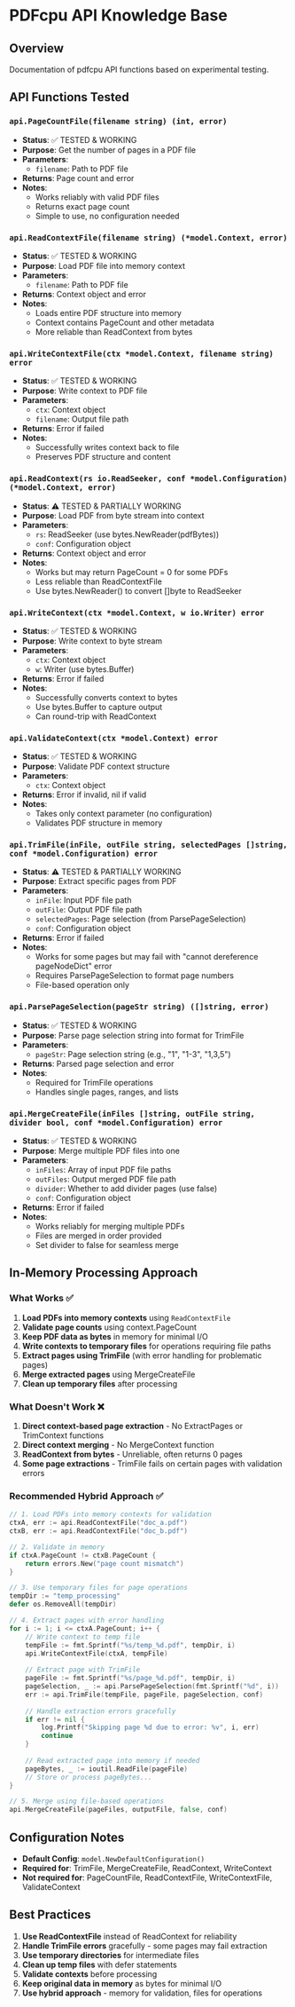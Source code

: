 # PDFcpu API Knowledge Base

## Overview
Documentation of pdfcpu API functions based on experimental testing.

## API Functions Tested

### `api.PageCountFile(filename string) (int, error)`
- **Status**: ✅ TESTED & WORKING
- **Purpose**: Get the number of pages in a PDF file
- **Parameters**: 
  - `filename`: Path to PDF file
- **Returns**: Page count and error
- **Notes**: 
  - Works reliably with valid PDF files
  - Returns exact page count
  - Simple to use, no configuration needed

### `api.ReadContextFile(filename string) (*model.Context, error)`
- **Status**: ✅ TESTED & WORKING
- **Purpose**: Load PDF file into memory context
- **Parameters**:
  - `filename`: Path to PDF file
- **Returns**: Context object and error
- **Notes**: 
  - Loads entire PDF structure into memory
  - Context contains PageCount and other metadata
  - More reliable than ReadContext from bytes

### `api.WriteContextFile(ctx *model.Context, filename string) error`
- **Status**: ✅ TESTED & WORKING
- **Purpose**: Write context to PDF file
- **Parameters**:
  - `ctx`: Context object
  - `filename`: Output file path
- **Returns**: Error if failed
- **Notes**: 
  - Successfully writes context back to file
  - Preserves PDF structure and content

### `api.ReadContext(rs io.ReadSeeker, conf *model.Configuration) (*model.Context, error)`
- **Status**: ⚠️ TESTED & PARTIALLY WORKING
- **Purpose**: Load PDF from byte stream into context
- **Parameters**:
  - `rs`: ReadSeeker (use bytes.NewReader(pdfBytes))
  - `conf`: Configuration object
- **Returns**: Context object and error
- **Notes**: 
  - Works but may return PageCount = 0 for some PDFs
  - Less reliable than ReadContextFile
  - Use bytes.NewReader() to convert []byte to ReadSeeker

### `api.WriteContext(ctx *model.Context, w io.Writer) error`
- **Status**: ✅ TESTED & WORKING
- **Purpose**: Write context to byte stream
- **Parameters**:
  - `ctx`: Context object
  - `w`: Writer (use bytes.Buffer)
- **Returns**: Error if failed
- **Notes**: 
  - Successfully converts context to bytes
  - Use bytes.Buffer to capture output
  - Can round-trip with ReadContext

### `api.ValidateContext(ctx *model.Context) error`
- **Status**: ✅ TESTED & WORKING
- **Purpose**: Validate PDF context structure
- **Parameters**:
  - `ctx`: Context object
- **Returns**: Error if invalid, nil if valid
- **Notes**: 
  - Takes only context parameter (no configuration)
  - Validates PDF structure in memory

### `api.TrimFile(inFile, outFile string, selectedPages []string, conf *model.Configuration) error`
- **Status**: ⚠️ TESTED & PARTIALLY WORKING
- **Purpose**: Extract specific pages from PDF
- **Parameters**:
  - `inFile`: Input PDF file path
  - `outFile`: Output PDF file path
  - `selectedPages`: Page selection (from ParsePageSelection)
  - `conf`: Configuration object
- **Returns**: Error if failed
- **Notes**: 
  - Works for some pages but may fail with "cannot dereference pageNodeDict" error
  - Requires ParsePageSelection to format page numbers
  - File-based operation only

### `api.ParsePageSelection(pageStr string) ([]string, error)`
- **Status**: ✅ TESTED & WORKING
- **Purpose**: Parse page selection string into format for TrimFile
- **Parameters**:
  - `pageStr`: Page selection string (e.g., "1", "1-3", "1,3,5")
- **Returns**: Parsed page selection and error
- **Notes**: 
  - Required for TrimFile operations
  - Handles single pages, ranges, and lists

### `api.MergeCreateFile(inFiles []string, outFile string, divider bool, conf *model.Configuration) error`
- **Status**: ✅ TESTED & WORKING
- **Purpose**: Merge multiple PDF files into one
- **Parameters**:
  - `inFiles`: Array of input PDF file paths
  - `outFiles`: Output merged PDF file path
  - `divider`: Whether to add divider pages (use false)
  - `conf`: Configuration object
- **Returns**: Error if failed
- **Notes**: 
  - Works reliably for merging multiple PDFs
  - Files are merged in order provided
  - Set divider to false for seamless merge

## In-Memory Processing Approach

### What Works ✅
1. **Load PDFs into memory contexts** using `ReadContextFile`
2. **Validate page counts** using context.PageCount
3. **Keep PDF data as bytes** in memory for minimal I/O
4. **Write contexts to temporary files** for operations requiring file paths
5. **Extract pages using TrimFile** (with error handling for problematic pages)
6. **Merge extracted pages** using MergeCreateFile
7. **Clean up temporary files** after processing

### What Doesn't Work ❌
1. **Direct context-based page extraction** - No ExtractPages or TrimContext functions
2. **Direct context merging** - No MergeContext function
3. **ReadContext from bytes** - Unreliable, often returns 0 pages
4. **Some page extractions** - TrimFile fails on certain pages with validation errors

### Recommended Hybrid Approach ✅
```go
// 1. Load PDFs into memory contexts for validation
ctxA, err := api.ReadContextFile("doc_a.pdf")
ctxB, err := api.ReadContextFile("doc_b.pdf")

// 2. Validate in memory
if ctxA.PageCount != ctxB.PageCount {
    return errors.New("page count mismatch")
}

// 3. Use temporary files for page operations
tempDir := "temp_processing"
defer os.RemoveAll(tempDir)

// 4. Extract pages with error handling
for i := 1; i <= ctxA.PageCount; i++ {
    // Write context to temp file
    tempFile := fmt.Sprintf("%s/temp_%d.pdf", tempDir, i)
    api.WriteContextFile(ctxA, tempFile)
    
    // Extract page with TrimFile
    pageFile := fmt.Sprintf("%s/page_%d.pdf", tempDir, i)
    pageSelection, _ := api.ParsePageSelection(fmt.Sprintf("%d", i))
    err := api.TrimFile(tempFile, pageFile, pageSelection, conf)
    
    // Handle extraction errors gracefully
    if err != nil {
        log.Printf("Skipping page %d due to error: %v", i, err)
        continue
    }
    
    // Read extracted page into memory if needed
    pageBytes, _ := ioutil.ReadFile(pageFile)
    // Store or process pageBytes...
}

// 5. Merge using file-based operations
api.MergeCreateFile(pageFiles, outputFile, false, conf)
```

## Configuration Notes
- **Default Config**: `model.NewDefaultConfiguration()`
- **Required for**: TrimFile, MergeCreateFile, ReadContext, WriteContext
- **Not required for**: PageCountFile, ReadContextFile, WriteContextFile, ValidateContext

## Best Practices
1. **Use ReadContextFile** instead of ReadContext for reliability
2. **Handle TrimFile errors** gracefully - some pages may fail extraction
3. **Use temporary directories** for intermediate files
4. **Clean up temp files** with defer statements
5. **Validate contexts** before processing
6. **Keep original data in memory** as bytes for minimal I/O
7. **Use hybrid approach** - memory for validation, files for operations
